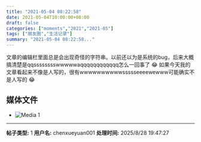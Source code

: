 ```yaml
---
title: "2021-05-04 08:22:58"
date: 2021-05-04T10:00:00+08:00
draft: false
categories: ["moments","2021","2021-05"]
tags: ["朋友圈","生活记录"]
summary: "2021-05-04 08:22:58..."
---
```


文章的编辑栏里面总是会出现奇怪的字符串。以前还以为是系统的bug，后来大概搞清楚是qqsssssssswwwwwaqqqqqqqqqqqq怎么一回事了 😂 如果今天我的文章看起来不像是人写的，很有wwwwwwwwwwssssseeeewewww可能确实不是人写的 😂

## 媒体文件

- ![Media 1](/Moments/photos/2021-05-04/202105040822580.jpg)

---

**帖子类型:** 1
**用户名:** chenxueyuan001
**处理时间:** 2025/8/28 19:47:27